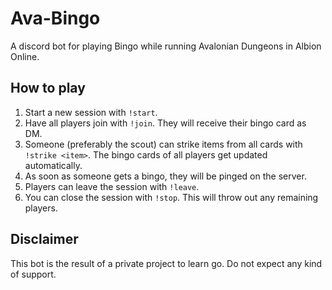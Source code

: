 # Ava-Bingo
A discord bot for playing Bingo while running Avalonian Dungeons in Albion Online.

## How to play
1. Start a new session with `!start`.
2. Have all players join with `!join`. They will receive their bingo card as DM.
3. Someone (preferably the scout) can strike items from all cards with `!strike <item>`. The bingo cards of all players get updated automatically.
4. As soon as someone gets a bingo, they will be pinged on the server.
5. Players can leave the session with `!leave`.
6. You can close the session with `!stop`. This will throw out any remaining players.

## Disclaimer
This bot is the result of a private project to learn go. Do not expect any kind of support. 